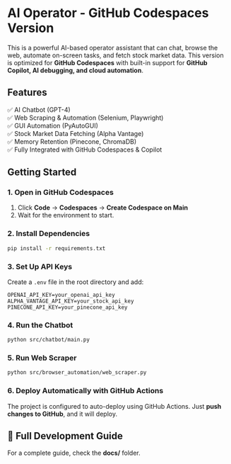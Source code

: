 # AI Operator - GitHub Codespaces Version

This is a powerful AI-based operator assistant that can chat, browse the web, automate on-screen tasks, and fetch stock market data. This version is optimized for **GitHub Codespaces** with built-in support for **GitHub Copilot, AI debugging, and cloud automation**.

## Features
✅ AI Chatbot (GPT-4)  
✅ Web Scraping & Automation (Selenium, Playwright)  
✅ GUI Automation (PyAutoGUI)  
✅ Stock Market Data Fetching (Alpha Vantage)  
✅ Memory Retention (Pinecone, ChromaDB)  
✅ Fully Integrated with GitHub Codespaces & Copilot  

## Getting Started

### **1. Open in GitHub Codespaces**
1. Click **Code** → **Codespaces** → **Create Codespace on Main**
2. Wait for the environment to start.

### **2. Install Dependencies**
```bash
pip install -r requirements.txt
```

### **3. Set Up API Keys**
Create a `.env` file in the root directory and add:
```
OPENAI_API_KEY=your_openai_api_key
ALPHA_VANTAGE_API_KEY=your_stock_api_key
PINECONE_API_KEY=your_pinecone_api_key
```

### **4. Run the Chatbot**
```bash
python src/chatbot/main.py
```

### **5. Run Web Scraper**
```bash
python src/browser_automation/web_scraper.py
```

### **6. Deploy Automatically with GitHub Actions**
The project is configured to auto-deploy using GitHub Actions. Just **push changes to GitHub**, and it will deploy.

## 🚀 Full Development Guide
For a complete guide, check the **docs/** folder.
